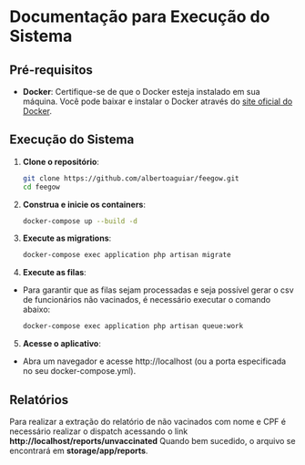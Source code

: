 # Documentação para Execução do Sistema

## Pré-requisitos

- **Docker**: Certifique-se de que o Docker esteja instalado em sua máquina. Você pode baixar e instalar o Docker através do [site oficial do Docker](https://www.docker.com/products/docker-desktop).

## Execução do Sistema

1. **Clone o repositório**:
   ```bash
   git clone https://github.com/albertoaguiar/feegow.git
   cd feegow
   ```

2. **Construa e inicie os containers**:
   ```bash
   docker-compose up --build -d
   ```
   
3. **Execute as migrations**:
   ```bash
   docker-compose exec application php artisan migrate
   ```
   
4. **Execute as filas**:
- Para garantir que as filas sejam processadas e seja possível gerar o csv de funcionários não vacinados, é necessário executar o comando abaixo:
  ```bash
  docker-compose exec application php artisan queue:work
  ```

5. **Acesse o aplicativo**:
- Abra um navegador e acesse http://localhost (ou a porta especificada no seu docker-compose.yml).


## Relatórios
Para realizar a extração do relatório de não vacinados com nome e CPF é necessário realizar o dispatch acessando o link **http://localhost/reports/unvaccinated**
Quando bem sucedido, o arquivo se encontrará em **storage/app/reports**.
